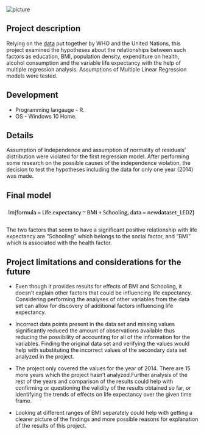 
![picture](https://github.com/natacasey/Life_Expectancy_Prediction_Project_with_R/blob/master/_assets/predictions.gif)

## Project description

Relying on the [data](https://www.kaggle.com/kumarajarshi/life-expectancy-who) put together by WHO and the United Nations, this project examined the hypotheses about the relationships between such factors as education, BMI, population density, expenditure on health, alcohol consumption and the variable life expectancy with the help of multiple regression analysis. 
Assumptions of Multiple Linear Regression models were tested. 

## Development

- Programming langauge - R. 
- OS - Windows 10 Home.

## Details 

Assumption of Independence and assumption of normality of residuals’ distribution were violated for the first regression model.
After performing some research on the possible causes of the independence violation, the decision to test the hypotheses including the data for only one year (2014) was made. 

## Final model

![final model](https://github.com/natacasey/Life_Expectancy_Prediction_Project_with_R/blob/master/_assets/final.PNG)

The two factors that seem to have a significant positive relationship with life expectancy are “Schooling” which belongs to the social factor, and “BMI” which is associated with the health factor. 

## Project limitations and considerations for the future

- Even though it provides results for effects of BMI and Schooling, it doesn’t explain other factors that could be influencing life expectancy. 
Considering performing the analyses of other variables from the data set can allow for discovery of additional factors influencing life expectancy.

- Incorrect data points present in the data set and missing values significantly reduced the amount of observations available thus reducing the possibility of accounting for all of the information for the variables. Finding the original data set and verifying the values would help with substituting the incorrect values of the secondary data set analyzed in the project.

- The project only covered the values for the year of 2014. There are 15 more years which the project hasn’t analyzed.Further analysis of the rest of the years and comparison of the results could help with confirming or questioning the validity of the results obtained so far, or identifying the trends of effects on life expectancy over the given time frame.

- Looking at different ranges of BMI separately could help with getting a clearer picture of the findings and more possible reasons for explanation of the results of this project.


















